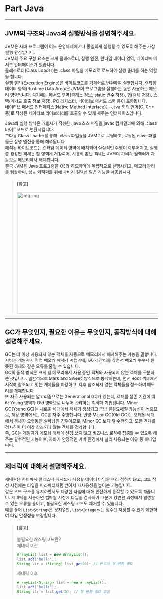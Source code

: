 # Part Java

---
## JVM의 구조와 Java의 실행방식을 설명해주세요.
JVM은 자바 프로그램이 어느 운영체제에서나 동일하게 실행될 수 있도록 해주는 가상 실행 환경입니다.<br/>
JVM의 주요 구성 요소는 크게 클래스로더, 실행 엔진, 런타임 데이터 영역, 네이티브 메서드 인터페이스가 있습니다.<br/>
클래스로더(Class Loader)는 .class 파일을 메모리로 로드하여 실행 준비를 하는 역할을 합니다.<br/>
실행 엔진(Execution Engine)은 바이트코드를 기계어로 변환하여 실행합니다.
런타임 데이터 영역(Runtime Data Area)은 JVM이 프로그램을 실행하는 동안 사용하는 메모리 영역입니다. 여기에는 메서드 영역(클래스 정보, static 변수 저장), 힙(객체 저장), 스택(메서드 호출 정보 저장), PC 레지스터, 네이티브 메서드 스택 등이 포함됩니다.<br/>
네이티브 메서드 인터페이스(Native Method Interface)는 Java 외의 언어(C, C++ 등)로 작성된 네이티브 라이브러리를 호출할 수 있게 해주는 인터페이스입니다.

Java의 실행 방식은 개발자가 작성한 .java 소스 파일을 javac 컴파일러에 의해 .class 바이트코드로 변환시킵니다.<br/>
그다음 Class Loader를 통해 .class 파일들을 JVM으로 로딩하고, 로딩된 class 파일들은 실행 엔진을 통해 해석됩니다.<br/>
해석된 바이트코드는 런타임 데이터 영역에 배치되어 실질적인 수행이 이루어지고, 실행 중 생성된 객체는 힙 영역에 저장되며, 사용이 끝난 객체는 JVM의 가비지 컬렉터가 자동으로 메모리에서 해제합니다.<br/>
결국 JVM은 Java 프로그램을 OS와 하드웨어에 독립적으로 실행시키고, 메모리 관리를 담당하며, 성능 최적화를 위해 가비지 컬렉션 같은 기능을 제공합니다.

> #### [참고]
> <img alt="img.png" height="400" src="images/img.png" width="700"/>

---
## GC가 무엇인지, 필요한 이유는 무엇인지, 동작방식에 대해 설명해주세요.
GC는 더 이상 사용되지 않는 객체를 자동으로 메모리에서 해제해주는 기능을 말합니다. 자바는 개발자가 직접 메모리 해제가 어렵기에, GC가 관리를 하면서 메모리 누수나 잘못된 해제와 같은 오류를 줄일 수 있습니다.<br/>
GC의 동작 방식은 크게 힙 메모리에서 사용 중인 객체와 사용되지 않는 객체를 구분하는 것입니다. 일반적으로 Mark and Sweep 방식으로 동작하는데, 먼저 Root 객체에서 시작해 참조되고 잇는 개체들을 마킹하고, 이후 참조되지 않는 객체들을 청소하여 메모리를 해제합니다.<br/>
또 자주 사용되는 알고리즘으로는 Generational GC가 있는데, 객체를 생존 기간에 따라 Young 영역과 Old 영역으로 나누어 관리하는 최적화 기법입니다. Minor GC(Young GC)는 새로운 세대에서 객체가 생성되고 금방 불필요해질 가능성이 높으므로, 해당 영역에서는 GC를 자주 수행합니다.
반명 Major GC(Old GC)는 오래된 세대에서 객체가 오랫동안 살아남은 경우이므로, Minor GC 보다 덜 수행되고, 모든 객체를 검사하여 더 이상 참조되지 않는 객체를 정리합니다.<br/>
즉, GC는 개발자가 메모리 해제에 신경 쓰지 않고 비즈니스 로직에 집중할 수 있도록 해주는 필수적인 기능이며, 자바가 안정적인 서버 환경에서 널리 사용되는 이유 중 하나입니다.

---
## 제네릭에 대해서 설명해주세요.
제네릭은 자바에서 클래스나 메서드가 사용할 데이터 타입을 미리 정하지 않고, 코드 작성 시점에는 타입을 파라미터처럼 받아서 재사용성을 높이는 기능입니다.<br/>
같은 코드 구조를 유지하면서도 다양한 타입에 대해 안전하게 동작할 수 있도록 해줍니다. 제네릭을 사용하면 컴파일 시점에 타입을 검사하기 때문에 형변환 과정에서 발생할 수 있는 오류를 줄이고, 불필요한 캐스팅 코드도 제거할 수 있습니다.</br>
예를 들어 `List<String>`은 문자열만, `List<Integer>`는 정수만 저장할 수 있게 제한하여 타입 안정성을 보장합니다. 

> #### [참고]
> 불필요한 캐스팅 코드란? <br/>
> 제네릭 이전 
> ```java
> ArrayList list = new ArrayList();
> list.add("hello");
> String str = (String) list.get(0); // 반드시 형 변환 필요
> ```
> 제네릭 이후
> ```java
> ArrayList<String> list = new ArrayList();
> list.add("hello");
> String str = list.get(0); // 형 변환 필요 없음
> ```
